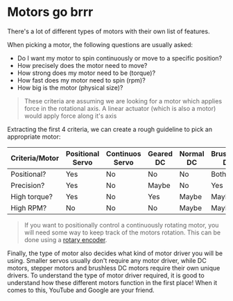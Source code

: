 # Motors go brrr
There's a lot of different types of motors with their own list of features. 

When picking a motor, the following questions are usually asked: 
- Do I want my motor to spin continuously or move to a specific position? 
- How precisely does the motor need to move? 
- How strong does my motor need to be (torque)? 
- How fast does my motor need to spin (rpm)?
- How big is the motor (physical size)? 

> These criteria are assuming we are looking for a motor which applies force in the rotational axis. A linear actuator (which is also a motor) would apply force along it's axis

Extracting the first 4 criteria, we can create a rough guideline to pick an appropriate motor:

Criteria/Motor | Positional Servo | Continuos Servo| Geared DC | Normal DC | Brushless DC | Stepper
---|---|---|---|---|---|---
Positional?  | Yes | No | No     | No    | Both  | Both 
Precision?   | Yes | No | Maybe  | No    | Yes   | Yes 
High torque? | Yes | No | Yes    | Maybe | Maybe | No
High RPM?    | No  | No | No     | Maybe | Maybe | No

> If you want to positionally control a continuously rotating motor, you will need some way to keep track of the motors rotation. This can be done using a [rotary encoder](https://en.wikipedia.org/wiki/Rotary_encoder).

Finally, the type of motor also decides what kind of motor driver you will be using. Smaller servos usually don't require any motor driver, while DC motors, stepper motors and brushless DC motors require their own unique drivers. To understand the type of motor driver required, it is good to understand how these different motors function in the first place! When it comes to this, YouTube and Google are your friend. 
